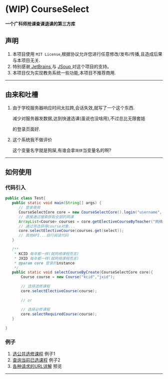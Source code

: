 # (WIP) CourseSelect
**一个广科师抢课查课退课的第三方库**

## 声明
1. 本项目使用 `MIT License`,根据协议允许您进行任意修改/发布/传播,且造成后果与本项目无关.
2. 特别感谢<a href="https://www.jetbrains.com"> JetBrains </a>  与 <a href="https://jsoup.org/"> JSoup </a>对这个项目的支持。
3. 本项目仅为实现教务系统一些功能,本项目不推荐商用.
---

## 由来和吐槽
1. 由于学校服务器响应时间太拉跨,会话失效,就写了一个这个东西.

    减少对服务器发数据,达到快速选课(虽说也没啥用),不过总比无限套娃

    的登录页面好.

2. 这个系统我不做评价

    这个变量名字就是狗屎,有谁会拿`简拼`当变量名的啊?

---

## 如何使用

### 代码引入

```java
public class Test{
   public static void main(String[] args) {
      // 登录使用
      CourseSelectCore core = new CourseSelectCore().login("username", "password");
      // 直接通过搜索获取全部的网课
      ArrayList<Course> courses = core.getElectiveCourseByTeacher("网络课程");
      // 通过筛选获得course对象...
      core.selectElectiveCourse(courses.get(select));
      // 其他API...自行阅读代码
   }

   /**
    * KCID 每年都一样(就网络课程而言)
    * JXID 每年都一样(就网络课程而言)
    * @param core 登录的instance
    */
   public static void selectCourseByCreate(CourseSelectCore core){
       Course course = new Course("kcid","jxid");
       
       // 选择选修课程
       core.selectElectiveCourse(course);
       
       // or
      
       // 选择必修课程
       core.selectRequiredCourse(course);
   }
   
}
```

### 例子

1. [选公共选修课程](https://github.com/ciallo-dev/CourseSelector/blob/master/src/test/java/TestElectiveCourse.java) 例子1
2. [查询当前已选课程](https://github.com/ciallo-dev/CourseSelector/blob/master/src/test/java/TestMyCourse.java) 例子2
3. [各种请求的URL详解](https://github.com/ciallo-dev/CourseSelector/blob/master/src/main/java/moe/snowflake/courseSelect/utils/URLConstants.java) 预览

---
